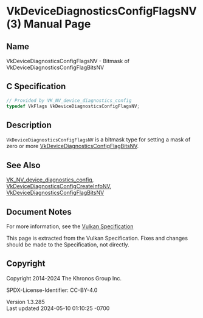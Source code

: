 # VkDeviceDiagnosticsConfigFlagsNV(3) Manual Page

## Name

VkDeviceDiagnosticsConfigFlagsNV - Bitmask of
VkDeviceDiagnosticsConfigFlagBitsNV



## <a href="#_c_specification" class="anchor"></a>C Specification

``` c
// Provided by VK_NV_device_diagnostics_config
typedef VkFlags VkDeviceDiagnosticsConfigFlagsNV;
```

## <a href="#_description" class="anchor"></a>Description

`VkDeviceDiagnosticsConfigFlagsNV` is a bitmask type for setting a mask
of zero or more
[VkDeviceDiagnosticsConfigFlagBitsNV](https://registry.khronos.org/vulkan/specs/1.3-extensions/man/html/VkDeviceDiagnosticsConfigFlagBitsNV.html).

## <a href="#_see_also" class="anchor"></a>See Also

[VK_NV_device_diagnostics_config](https://registry.khronos.org/vulkan/specs/1.3-extensions/man/html/VK_NV_device_diagnostics_config.html),
[VkDeviceDiagnosticsConfigCreateInfoNV](https://registry.khronos.org/vulkan/specs/1.3-extensions/man/html/VkDeviceDiagnosticsConfigCreateInfoNV.html),
[VkDeviceDiagnosticsConfigFlagBitsNV](https://registry.khronos.org/vulkan/specs/1.3-extensions/man/html/VkDeviceDiagnosticsConfigFlagBitsNV.html)

## <a href="#_document_notes" class="anchor"></a>Document Notes

For more information, see the <a
href="https://registry.khronos.org/vulkan/specs/1.3-extensions/html/vkspec.html#VkDeviceDiagnosticsConfigFlagsNV"
target="_blank" rel="noopener">Vulkan Specification</a>

This page is extracted from the Vulkan Specification. Fixes and changes
should be made to the Specification, not directly.

## <a href="#_copyright" class="anchor"></a>Copyright

Copyright 2014-2024 The Khronos Group Inc.

SPDX-License-Identifier: CC-BY-4.0

Version 1.3.285  
Last updated 2024-05-10 01:10:25 -0700
